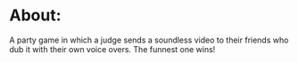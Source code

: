 # About:
A party game in which a judge sends a soundless video to their friends who dub it with their own voice overs. The funnest one wins!